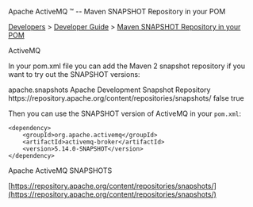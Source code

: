 Apache ActiveMQ ™ -- Maven SNAPSHOT Repository in your POM 

[Developers](developers.html) > [Developer Guide](developer-guide.html) > [Maven SNAPSHOT Repository in your POM](maven-snapshot-repository-in-your-pom.html)


ActiveMQ

In your pom.xml file you can add the Maven 2 snapshot repository if you want to try out the SNAPSHOT versions:

  <repository>
      <id>apache.snapshots</id>
      <name>Apache Development Snapshot Repository</name>
      <url>https://repository.apache.org/content/repositories/snapshots/</url>
      <releases>
          <enabled>false</enabled>
      </releases>
      <snapshots>
          <enabled>true</enabled>
      </snapshots>
  </repository>

Then you can use the SNAPSHOT version of ActiveMQ in your `pom.xml`:

    <dependency>
        <groupId>org.apache.activemq</groupId>
        <artifactId>activemq-broker</artifactId>
        <version>5.14.0-SNAPSHOT</version>
    </dependency>

Apache ActiveMQ SNAPSHOTS

[https://repository.apache.org/content/repositories/snapshots/](https://repository.apache.org/content/repositories/snapshots/)

